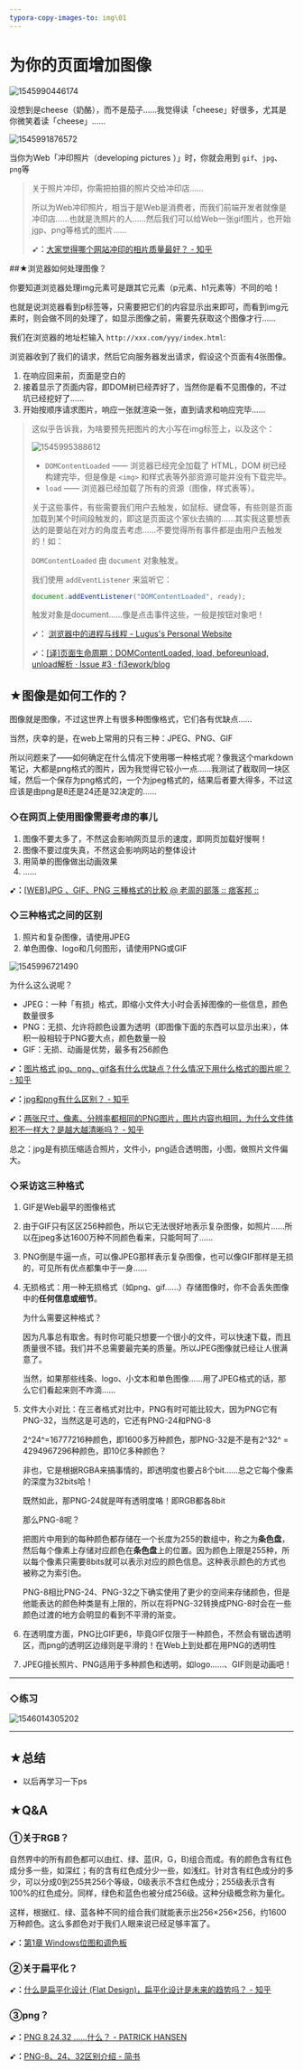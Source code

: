 ```yaml
---
typora-copy-images-to: img\01
---
```


# 为你的页面增加图像

![1545990446174](img/01/1545990446174.png)

没想到是cheese（奶酪），而不是茄子……我觉得读「cheese」好很多，尤其是你微笑着读「cheese」……

![1545991876572](img/01/1545991876572.png)

当你为Web「冲印照片（developing pictures ）」时，你就会用到 `gif`、`jpg`、`png`等

> 关于照片冲印，你需把拍摄的照片交给冲印店……
>
> 所以为Web冲印照片，相当于是Web是消费者，而我们前端开发者就像是冲印店……也就是洗照片的人……然后我们可以给Web一张gif图片，也开始jgp、png等格式的图片……
>
> **➹：**[大家觉得哪个网站冲印的相片质量最好？ - 知乎](https://www.zhihu.com/question/19726037)

##★浏览器如何处理图像？

你要知道浏览器处理img元素可是跟其它元素（p元素、h1元素等）不同的哈！

也就是说浏览器看到p标签等，只需要把它们的内容显示出来即可，而看到img元素时，则会做不同的处理了，如显示图像之前，需要先获取这个图像才行……

我们在浏览器的地址栏输入 `http://xxx.com/yyy/index.html`:

浏览器收到了我们的请求，然后它向服务器发出请求，假设这个页面有4张图像。

1. 在响应回来前，页面是空白的
2. 接着显示了页面内容，即DOM树已经弄好了，当然你是看不见图像的，不过坑已经挖好了……
3. 开始按顺序请求图片，响应一张就渲染一张，直到请求和响应完毕……

> 这似乎告诉我，为啥要预先把图片的大小写在img标签上，以及这个：
>
> ![1545995388612](img/01/1545995388612.png)
>
> - `DOMContentLoaded` —— 浏览器已经完全加载了 HTML，DOM 树已经构建完毕，但是像是 `<img>` 和样式表等外部资源可能并没有下载完毕。
> - `load` —— 浏览器已经加载了所有的资源（图像，样式表等）。
>
> 关于这些事件，有些需要我们用户去触发，如鼠标、键盘等，有些则是页面加载到某个时间段触发的，即这是页面这个家伙去搞的……其实我这要想表达的是要站在对方的角度去考虑……不要觉得所有事件都是由用户去触发的！如：
>
> `DOMContentLoaded` 由 `document` 对象触发。
>
> 我们使用 `addEventListener` 来监听它：
>
> ```js
> document.addEventListener("DOMContentLoaded", ready);
> ```
>
> 触发对象是document……像是点击事件这些，一般是按钮对象吧！
>
> **➹：** [浏览器中的进程与线程 - Lugus's Personal Website](https://lugusliu.com/2018/02/02/%E6%B5%8F%E8%A7%88%E5%99%A8%E4%B8%AD%E7%9A%84%E8%BF%9B%E7%A8%8B%E4%B8%8E%E7%BA%BF%E7%A8%8B/)
>
> **➹：**[[译]页面生命周期：DOMContentLoaded, load, beforeunload, unload解析 · Issue #3 · fi3ework/blog](https://github.com/fi3ework/blog/issues/3)

## ★图像是如何工作的？

图像就是图像，不过这世界上有很多种图像格式，它们各有优缺点……

当然，庆幸的是，在web上常用的只有三种：JPEG、PNG、GIF

所以问题来了——如何确定在什么情况下使用哪一种格式呢？像我这个markdown笔记，大都是png格式的图片，因为我觉得它较小一点……我测试了截取同一块区域，然后一个保存为png格式的，一个为jpeg格式的，结果后者要大得多，不过这应该是由png是8还是24还是32决定的……

### ◇在网页上使用图像需要考虑的事儿

1. 图像不要太多了，不然这会影响网页显示的速度，即网页加载好慢啊！
2. 图像不要过度失真，不然这会影响网站的整体设计
3. 用简单的图像做出动画效果
4. ……

**➹：**[[WEB]JPG 、GIF、PNG 三種格式的比較 @ 老周的部落 :: 痞客邦 ::](http://mingwang0824.pixnet.net/blog/post/27833076-%5Bweb%5Djpg-%E3%80%81gif%E3%80%81png-%E4%B8%89%E7%A8%AE%E6%A0%BC%E5%BC%8F%E7%9A%84%E6%AF%94%E8%BC%83)

### ◇三种格式之间的区别

1. 照片和复杂图像，请使用JPEG
2. 单色图像、logo和几何图形，请使用PNG或GIF

![1545996721490](img/01/1545996721490.png)

为什么这么说呢？

- JPEG：一种「有损」格式，即缩小文件大小时会丢掉图像的一些信息，颜色数量很多
- PNG：无损、允许将颜色设置为透明（即图像下面的东西可以显示出来），体积一般相较于PNG要大点，颜色数量一般
- GIF：无损、动画是优势，最多有256颜色

**➹：**[图片格式 jpg、png、gif各有什么优缺点？什么情况下用什么格式的图片呢？ - 知乎](https://www.zhihu.com/question/20028452)

**➹：**[jpg和png有什么区别？ - 知乎](https://www.zhihu.com/question/29758228)

**➹：**[两张尺寸、像素、分辨率都相同的PNG图片，图片内容也相同，为什么文件体积不一样大？是越大越清晰吗？ - 知乎](https://www.zhihu.com/question/37411752)

总之：jpg是有损压缩适合照片，文件小，png适合透明图，小图，做照片文件偏大。

### ◇采访这三种格式

1. GIF是Web最早的图像格式

2. 由于GIF只有区区256种颜色，所以它无法很好地表示复杂图像，如照片……所以在jpeg多达1600万种不同颜色看来，只能呵呵了……

3. PNG倒是牛逼一点，可以像JPEG那样表示复杂图像，也可以像GIF那样是无损的，可见所有优点都集中于一身……

4. 无损格式：用一种无损格式（如png、gif……）存储图像时，你不会丢失图像中的**任何信息或细节**。

   为什么需要这种格式？

   因为凡事总有取舍。有时你可能只想要一个很小的文件，可以快速下载，而且质量很不错。我们并不总需要最完美的质量。所以JPEG图像就已经让人很满意了。

   当然，如果那些线条、logo、小文本和单色图像……用了JPEG格式的话，那么它们看起来则不咋滴……

5. 文件大小对比：在三者格式对比中，PNG有时可能比较大，因为PNG它有PNG-32，当然这是可选的，它还有PNG-24和PNG-8

   2^24^=16777216种颜色，即1600多万种颜色，那PNG-32是不是有2^32^ = 4294967296种颜色，即10亿多种颜色？

   非也，它是根据RGBA来搞事情的，即透明度也要占8个bit……总之它每个像素的深度为32bits哈！

   既然如此，那PNG-24就是咩有透明度咯！即RGB都各8bit

   那么PNG-8呢？

   把图片中用到的每种颜色都存储在一个长度为255的数组中，称之为**条色盘**，然后每个像素上存储对应颜色在**条色盘**上的位置。因为颜色上限是255种，所以每个像素只需要8bits就可以表示对应的颜色信息。这种表示颜色的方式也被称之为索引色。

   PNG-8相比PNG-24、PNG-32之下确实使用了更少的空间来存储颜色，但是他能表达的颜色种类是有上限的，所以在将PNG-32转换成PNG-8时会在一些颜色过渡的地方会明显的看到不平滑的渐变。

6. 在透明度方面，PNG比GIF更6，毕竟GIF仅限于一种颜色，不然会有锯齿透明区，而png的透明区边缘则是平滑的！在Web上到处都在用PNG的透明性

7. JPEG擅长照片、PNG适用于多种颜色和透明，如logo……、GIF则是动画吧！

---

### ◇练习

![1546014305202](img/01/1546014305202.png)

---







## ★总结

- 以后再学习一下ps

## ★Q&A

### ①关于RGB？

自然界中的所有颜色都可以由红、绿、蓝(R，G，B)组合而成。有的颜色含有红色成分多一些，如深红；有的含有红色成分少一些，如浅红。针对含有红色成分的多少，可以分成0到255共256个等级，0级表示不含红色成分；255级表示含有100%的红色成分。同样，绿色和蓝色也被分成256级。这种分级概念称为量化。

这样，根据红、绿、蓝各种不同的组合我们就能表示出256×256×256，约1600万种颜色。这么多颜色对于我们人眼来说已经足够丰富了。

**➹：**[第1章 Windows位图和调色板](http://man.lupaworld.com/content/other/book1/chap01.htm)

### ②关于扁平化？

**➹：**[什么是扁平化设计 (Flat Design)，扁平化设计是未来的趋势吗？ - 知乎](https://www.zhihu.com/question/20881633)

### ③png？

**➹：**[PNG 8,24,32 ......什么？ - PATRICK HANSEN](http://www.patrickhansen.com/2011/02/04/png-8-24-32-what/)

**➹：**[PNG-8、24、32区别介绍 - 简书](https://www.jianshu.com/p/31207790bad2)

